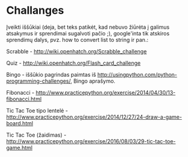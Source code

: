 # Challanges
Įveikti iššūkiai (deja, bet teks patikėt, kad nebuvo žiūrėta į galimus atsakymus ir sprendimai sugalvoti pačio ;), google'inta tik atskiros sprendimų dalys, pvz. how to convert list to string ir pan.:

Scrabble - http://wiki.openhatch.org/Scrabble_challenge

Quiz - http://wiki.openhatch.org/Flash_card_challenge

Bingo - iššūkio pagrindas paimtas iš http://usingpython.com/python-programming-challenges/, Bingo aprašymo.

Fibonacci - http://www.practicepython.org/exercise/2014/04/30/13-fibonacci.html

Tic Tac Toe tipo lentelė - http://www.practicepython.org/exercise/2014/12/27/24-draw-a-game-board.html

Tic Tac Toe (žaidimas) - http://www.practicepython.org/exercise/2016/08/03/29-tic-tac-toe-game.html
